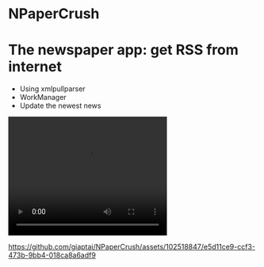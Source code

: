 # NPaperCrush
<h1>The newspaper app: get RSS from internet</h1>
<ul>
  <li>Using xmlpullparser</li>
  <li>WorkManager</li>
  <li>Update the newest news</li>
</ul>

<div class="container" style="margin: 0 auto;">
<video width="320" height="240" controls>
  <source src="movie.mp4" type="video/mp4">
  <source src="https://github.com/giaptai/NPaperCrush/assets/102518847/e5d11ce9-ccf3-473b-9bb4-018ca8a6adf9" type="video/ogg">
Your browser does not support the video tag.
</video>

</div>




https://github.com/giaptai/NPaperCrush/assets/102518847/e5d11ce9-ccf3-473b-9bb4-018ca8a6adf9


